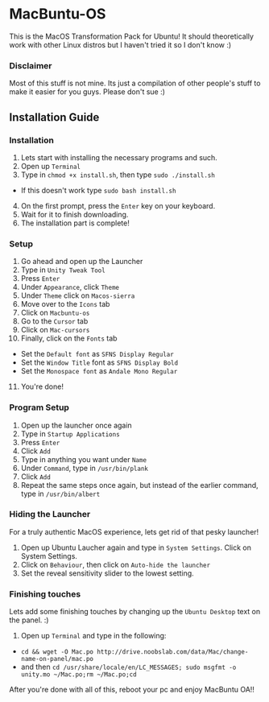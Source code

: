 # MacBuntu-OS
This is the MacOS Transformation Pack for Ubuntu! It should theoretically work with other Linux distros but I haven't tried it so I don't know :)

### Disclaimer

Most of this stuff is not mine. Its just a compilation of other people's stuff to make it easier for you guys. Please don't sue :)

## Installation Guide

### Installation

1. Lets start with installing the necessary programs and such.
2. Open up ```Terminal```
3. Type in ```chmod +x install.sh```, then type ```sudo ./install.sh```
  * If this doesn't work type ```sudo bash install.sh```
4. On the first prompt, press the ```Enter``` key on your keyboard.
5. Wait for it to finish downloading.
6. The installation part is complete!

### Setup

1. Go ahead and open up the Launcher
2. Type in ```Unity Tweak Tool```
3. Press ```Enter```
4. Under ```Appearance```, click ```Theme```
5. Under ```Theme``` click on ```Macos-sierra```
6. Move over to the ```Icons``` tab
7. Click on ```Macbuntu-os```
8. Go to the ```Cursor``` tab
9. Click on ```Mac-cursors```
10. Finally, click on the ```Fonts``` tab
  * Set the ```Default font``` as ```SFNS Display Regular```
  * Set the ```Window Title``` font as ```SFNS Display Bold```
  * Set the ```Monospace font``` as ```Andale Mono Regular```
11. You're done!

### Program Setup

1. Open up the launcher once again
2. Type in ```Startup Applications```
3. Press ```Enter```
4. Click ```Add```
5. Type in anything you want under ```Name```
6. Under ```Command```, type in ```/usr/bin/plank```
7. Click ```Add```
8. Repeat the same steps once again, but instead of the earlier command, type in ```/usr/bin/albert```

### Hiding the Launcher

For a truly authentic MacOS experience, lets get rid of that pesky launcher!

1. Open up Ubuntu Laucher again and type in ```System Settings```. Click on System Settings.
2. Click on ```Behaviour```, then click on ```Auto-hide the launcher```
3. Set the reveal sensitivity slider to the lowest setting.

### Finishing touches

Lets add some finishing touches by changing up the ```Ubuntu Desktop``` text on the panel. :)

1. Open up ```Terminal``` and type in the following:
  * ```cd && wget -O Mac.po http://drive.noobslab.com/data/Mac/change-name-on-panel/mac.po```
  * and then ```cd /usr/share/locale/en/LC_MESSAGES; sudo msgfmt -o unity.mo ~/Mac.po;rm ~/Mac.po;cd```

After you're done with all of this, reboot your pc and enjoy MacBuntu OA!!
